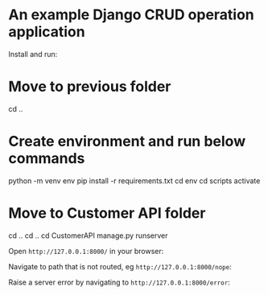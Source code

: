 

# An example Django CRUD operation application

Install and run:

# Move to previous folder
cd ..
# Create environment and run below commands
python -m venv env
pip install -r requirements.txt
cd env
cd scripts
activate
# Move to Customer API folder
cd ..
cd ..
cd CustomerAPI
manage.py runserver



Open `http://127.0.0.1:8000/` in your browser:

Navigate to path that is not routed, eg `http://127.0.0.1:8000/nope`:


Raise a server error by navigating to `http://127.0.0.1:8000/error`:


